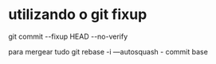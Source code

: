 # utilizando o git fixup

git commit --fixup HEAD --no-verify

para mergear tudo
git rebase -i —autosquash  - commit base